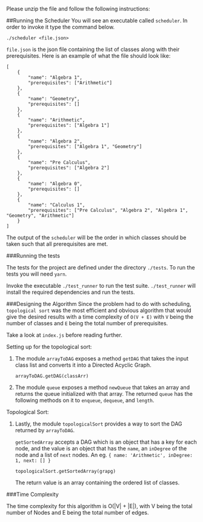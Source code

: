 Please unzip the file and follow the following instructions:

##Running the Scheduler
You will see an executable called `scheduler`. In order to invoke it type the command below.
```
./scheduler <file.json>
```
`file.json` is the json file containing the list of classes along with their prerequisites. Here is an example of what the file should look like:
```
[
    {
        "name": "Algebra 1",
        "prerequisites": ["Arithmetic"]
    },
    {
        "name": "Geometry",
        "prerequisites": []
    },
    {
        "name": "Arithmetic",
        "prerequisites": ["Algebra 1"]
    },
    {
        "name": "Algebra 2",
        "prerequisites": ["Algebra 1", "Geometry"]
    },
    {
        "name": "Pre Calculus",
        "prerequisites": ["Algebra 2"]
    },
    {
        "name": "Algebra 0",
        "prerequisites": []
    },
    {
        "name": "Calculus 1",
        "prerequisites": ["Pre Calculus", "Algebra 2", "Algebra 1", "Geometry", "Arithmetic"]
    }
]
```

The output of the `scheduler` will be the order in which classes should be taken such that all prerequisites are met.


###Running the tests

The tests for the project are defined under the directory `./tests`. To run the tests you will need `yarn`. 

Invoke the executable `./test_runner` to run the test suite. `./test_runner` will install the required dependencies and run the tests.

###Designing the Algorithm
Since the problem had to do with scheduling, `topological sort` was the most efficient and obvious algorithm that would give the desired results with a time complexity of `O(V + E)` with `V` being the number of classes and `E` being the total number of prerequisites.

Take a look at `index.js` before reading further. 

Setting up for the topological sort:
1. The module `arrayToDAG` exposes a method `getDAG` that takes the input class list and converts it into a Directed Acyclic Graph.
    ```
    arrayToDAG.getDAG(classArr)
    ```
2. The module `queue` exposes a method `newQueue` that takes an array and returns the queue initialized with that array. The returned `queue` has the following methods on it to `enqueue`, `dequeue`, and `length`.


Topological Sort:
1. Lastly, the module `topologicalSort` provides a way to sort the DAG returned by `arrayToDAG`.

   `getSortedArray` accepts a DAG which is an object that has a key for each node, and the value is an object that has the `name`, an `inDegree` of the node and a list of `next` nodes. An eg. `{ name: 'Arithmetic', inDegree: 1, next: [] }`
    ```
    topologicalSort.getSortedArray(grapg)    
    ```
    The return value is an array containing the ordered list of classes.
    
    
###Time Complexity

The time complexity for this algorithm is O(|V| + |E|), with V being the total number of Nodes and E being the total number of edges.
